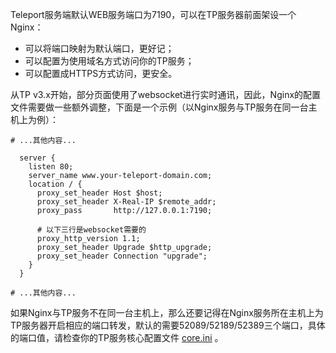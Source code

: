 Teleport服务端默认WEB服务端口为7190，可以在TP服务器前面架设一个Nginx：

 - 可以将端口映射为默认端口，更好记；
 - 可以配置为使用域名方式访问你的TP服务；
 - 可以配置成HTTPS方式访问，更安全。

从TP v3.x开始，部分页面使用了websocket进行实时通讯，因此，Nginx的配置文件需要做一些额外调整，下面是一个示例（以Nginx服务与TP服务在同一台主机上为例）：

```nginx
# ...其他内容...

  server {
    listen 80;
    server_name www.your-teleport-domain.com;
    location / {
      proxy_set_header Host $host;
      proxy_set_header X-Real-IP $remote_addr;
      proxy_pass       http://127.0.0.1:7190;

      # 以下三行是websocket需要的
      proxy_http_version 1.1;
      proxy_set_header Upgrade $http_upgrade;
      proxy_set_header Connection "upgrade";
    }
  }

# ...其他内容...
```

如果Nginx与TP服务不在同一台主机上，那么还要记得在Nginx服务所在主机上为TP服务器开启相应的端口转发，默认的需要52089/52189/52389三个端口，具体的端口值，请检查你的TP服务核心配置文件 [core.ini](config.md#core-ini) 。

